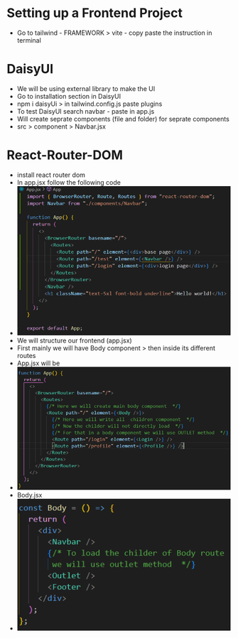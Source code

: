 # Setting up a Frontend Project

- Go to tailwind - FRAMEWORK > vite - copy paste the instruction in terminal

# DaisyUI

- We will be using external library to make the UI
- Go to installation section in DaisyUI
- npm i daisyUi > in tailwind.config.js paste plugins
- To test DaisyUI search navbar - paste in app.js
- Will create seprate components (file and folder) for seprate components
- src > component > Navbar.jsx

# React-Router-DOM

- install react router dom
- In app.jsx follow the following code
- <img src="./images/router.png" alt="Sample Image" width="600">
- We will structure our frontend (app.jsx)
- First mainly we will have Body component > then inside its different routes
- App.jsx will be
- <img src="./images/properroutestructure.png" alt="Sample Image" width="600">
- Body.jsx
- <img src="./images/bodyjsxoutlet.png" alt="Sample Image" width="600">

